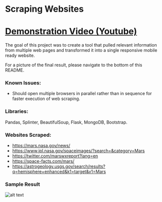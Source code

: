 # Scraping Websites

# [Demonstration Video (Youtube)](https://youtu.be/HHEvZdiXZUw)

The goal of this project was to create a tool that pulled relevant information from multiple web pages and transformed it into a single responsive mobile ready website.

For a picture of the final result, please navigate to the bottom of this README. 

### Known Issues:
* Should open multiple browsers in parallel rather than in sequence for faster execution of web scraping. 

### Libraries: 
Pandas, Splinter, BeautifulSoup, Flask, MongoDB, Bootstrap.

### Websites Scraped:
* https://mars.nasa.gov/news/
* https://www.jpl.nasa.gov/spaceimages/?search=&category=Mars
* https://twitter.com/marswxreport?lang=en
* https://space-facts.com/mars/
* https://astrogeology.usgs.gov/search/results?q=hemisphere+enhanced&k1=target&v1=Mars

### Sample Result
![alt text](https://github.com/Allenfp/Web-Scraping-With-Bootstrap/blob/master/web_scrape_bootstrap.jpg?raw=true)
